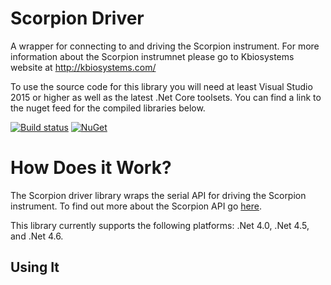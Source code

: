# Scorpion Driver

A wrapper for connecting to and driving the Scorpion instrument. For more information about the Scorpion instrumnet please go to Kbiosystems website at http://kbiosystems.com/

To use the source code for this library you will need at least Visual Studio 2015 or higher as well as the latest .Net Core toolsets. You can find a link to the nuget feed for the compiled libraries below.

[![Build status](https://ci.appveyor.com/api/projects/status/y2wfkk2u29ry7igp/branch/master?svg=true)](https://ci.appveyor.com/project/CicerosPatience/scorpion-driver/branch/master) [![NuGet](https://img.shields.io/nuget/v/Kbiosystems.Scorpion.Driver.svg)](https://www.nuget.org/packages/Kbiosystems.Scorpion.Driver/)

# How Does it Work?

The Scorpion driver library wraps the serial API for driving the Scorpion instrument. To find out more about the Scorpion API go [here](https://github.com/Kbiosystems/scorpion-driver/wiki/Scorpion-API).

This library currently supports the following platforms: .Net 4.0, .Net 4.5, and .Net 4.6.

## Using It

